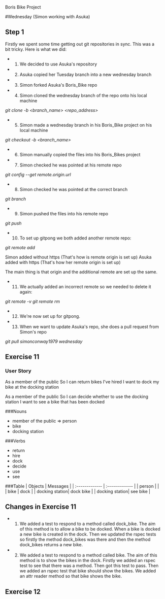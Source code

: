 Boris Bike Project

#Wednesday (Simon working with Asuka)

## Step 1
Firstly we spent some time getting out git repositories in sync.
This was a bit tricky. Here is what we did:

- 1. We decided to use Asuka's repository
- 2. Asuka copied her Tuesday branch into a new wednesday branch
- 3. Simon forked Asuka's Boris_Bike repo
- 4. Simon cloned the wednesday branch of the repo onto his local machine

*git clone -b <branch_name> <repo_address>*

- 5. Simon made a wednesday branch in his Boris_Bike project on his local machine

*git checkout -b <branch_name>*

- 6. Simon manually copied the files into his Boris_Bikes project
- 7. Simon checked he was pointed at his remote repo

*git config --get remote.origin.url*

- 8. Simon checked he was pointed at the correct branch

*git branch*

- 9. Simon pushed the files into his remote repo

*git push*

- 10. To set up gitpong we both added another remote repo:

*git remote add <pair name> <URL to pair partners repo>*

Simon added without https (That's how is remote origin is set up)
Asuka added with https (That's how her remote origin is set up)

The main thing is that origin and the additional remote are set up the same.

- 11. We actually added an incorrect remote so we needed to delete it again:

*git remote -v*
*git remote rm <remote name>*

- 12. We're now set up for gitpong.

- 13. When we want to update Asuka's repo, she does a pull request from Simon's repo

*git pull simonconway1979 wednesday*


## Exercise 11

### User Story

As a member of the public
So I can return bikes I've hired
I want to dock my bike at the docking station

As a member of the public
So I can decide whether to use the docking station
I want to see a bike that has been docked

###Nouns
- member of the public => person
- bike
- docking station

###Verbs
- return
- hire
- dock
- decide
- use
- see

###Table
| Objects        | Messages       |
| :------------- | :------------- |
| person         |                |
| bike           | dock           |
| docking station| dock  bike     |
| docking station| see  bike      |


## Changes in Exercise 11

- 1. We added a test to respond to a method called dock_bike.
The aim of this method is to allow a bike to be docked.
When a bike is docked a new bike is created in the dock.
Then we updated the rspec tests so firstly the method dock_bikes was there and then the method dock_bikes returns a new bike.

- 2. We added a test to respond to a method called bike. The aim of this method is to show the bikes in the dock.
Firstly we added an rspec test to see that there was a method. Then got this test to pass.
Then we added an rspec test that bike should show the bikes.
We added an attr reader method so that bike shows the bike.


## Exercise 12
